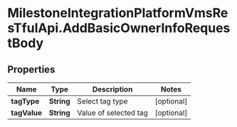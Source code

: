 # MilestoneIntegrationPlatformVmsResTfulApi.AddBasicOwnerInfoRequestBody

## Properties
Name | Type | Description | Notes
------------ | ------------- | ------------- | -------------
**tagType** | **String** | Select tag type | [optional] 
**tagValue** | **String** | Value of selected tag | [optional] 
